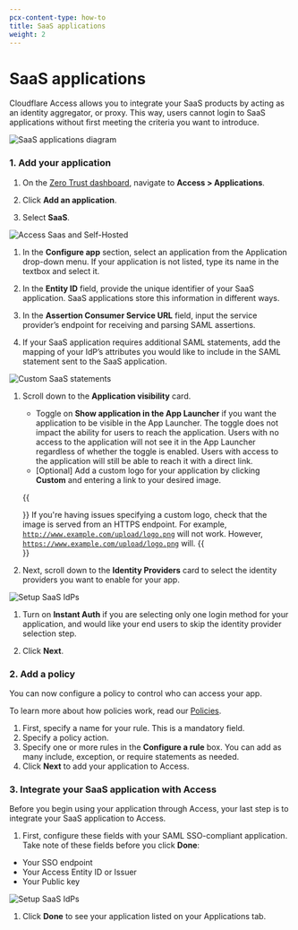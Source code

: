 ```yaml
---
pcx-content-type: how-to
title: SaaS applications
weight: 2
---
```


# SaaS applications

Cloudflare Access allows you to integrate your SaaS products by acting as an identity aggregator, or proxy. This way, users cannot login to SaaS applications without first meeting the criteria you want to introduce.

![SaaS applications diagram](/cloudflare-one/static/documentation/applications/diagram-saas.jpg)

### 1. Add your application

1.  On the [Zero Trust dashboard](https://dash.teams.cloudflare.com), navigate to **Access > Applications**.

2.  Click **Add an application**.

3.  Select **SaaS**.

![Access Saas and Self-Hosted](/cloudflare-one/static/documentation/applications/add-saas-application.png)

1.  In the **Configure app** section, select an application from the Application drop-down menu. If your application is not listed, type its name in the textbox and select it.

2.  In the **Entity ID** field, provide the unique identifier of your SaaS application.
    SaaS applications store this information in different ways.

3.  In the **Assertion Consumer Service URL** field, input the service provider’s endpoint for receiving and parsing SAML assertions.

4.  If your SaaS application requires additional SAML statements, add the mapping of your IdP’s attributes you would like to include in the SAML statement sent to the SaaS application.

![Custom SaaS statements](/cloudflare-one/static/documentation/applications/custom-saas-statements.png)

1.  Scroll down to the **Application visibility** card.

    *   Toggle on **Show application in the App Launcher** if you want the application to be visible in the App Launcher. The toggle does not impact the ability for users to reach the application. Users with no access to the application will not see it in the App Launcher regardless of whether the toggle is enabled. Users with access to the application will still be able to reach it with a direct link.
    *   \[Optional] Add a custom logo for your application by clicking **Custom** and entering a link to your desired image.

     {{<Aside>}}
     If you're having issues specifying a custom logo, check that the image is served from an HTTPS endpoint. For example, <code>http://www.example.com/upload/logo.png</code> will not work. However, <code>https://www.example.com/upload/logo.png</code> will.
     {{</Aside>}}

2.  Next, scroll down to the **Identity Providers** card to select the identity providers you want to enable for your app.

![Setup SaaS IdPs](/cloudflare-one/static/documentation/applications/saas-idp.png)

1.  Turn on **Instant Auth** if you are selecting only one login method for your application, and would like your end users to skip the identity provider selection step.

2.  Click **Next**.

### 2. Add a policy

You can now configure a policy to control who can access your app.

To learn more about how policies work, read our [Policies](/cloudflare-one/policies/).

1.  First, specify a name for your rule. This is a mandatory field.
2.  Specify a policy action.
3.  Specify one or more rules in the **Configure a rule** box. You can add as many include, exception, or require statements as needed.
4.  Click **Next** to add your application to Access.

### 3. Integrate your SaaS application with Access

Before you begin using your application through Access, your last step is to integrate your SaaS application to Access.

1.  First, configure these fields with your SAML SSO-compliant application. Take note of these fields before you click **Done**:

*   Your SSO endpoint
*   Your Access Entity ID or Issuer
*   Your Public key

![Setup SaaS IdPs](/cloudflare-one/static/documentation/applications/saas-integrate.png)

1.  Click **Done** to see your application listed on your Applications tab.
